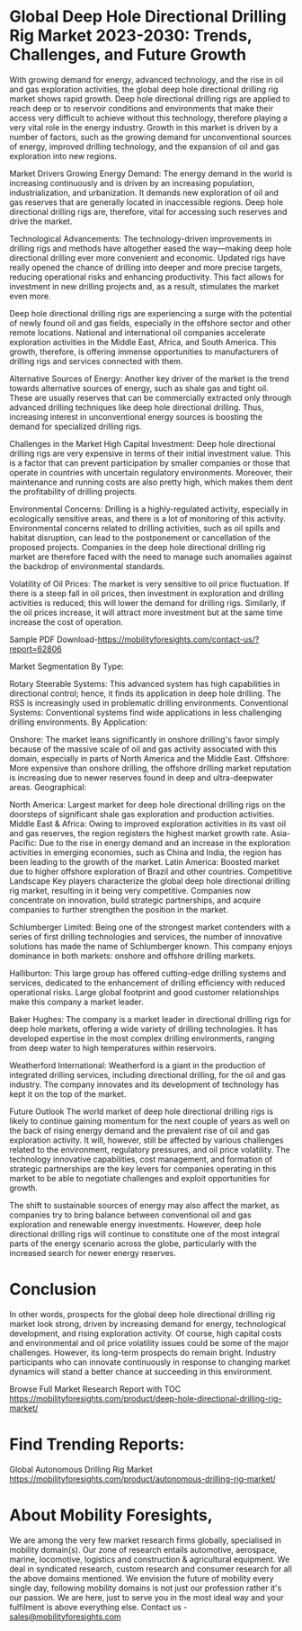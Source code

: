 # Global Deep Hole Directional Drilling Rig Market 2023-2030: Trends, Challenges, and Future Growth
With growing demand for energy, advanced technology, and the rise in oil and gas exploration activities, the global deep hole directional drilling rig market shows rapid growth. Deep hole directional drilling rigs are applied to reach deep or to reservoir conditions and environments that make their access very difficult to achieve without this technology, therefore playing a very vital role in the energy industry. Growth in this market is driven by a number of factors, such as the growing demand for unconventional sources of energy, improved drilling technology, and the expansion of oil and gas exploration into new regions.

Market Drivers
Growing Energy Demand: The energy demand in the world is increasing continuously and is driven by an increasing population, industrialization, and urbanization. It demands new exploration of oil and gas reserves that are generally located in inaccessible regions. Deep hole directional drilling rigs are, therefore, vital for accessing such reserves and drive the market.

Technological Advancements: The technology-driven improvements in drilling rigs and methods have altogether eased the way—making deep hole directional drilling ever more convenient and economic. Updated rigs have really opened the chance of drilling into deeper and more precise targets, reducing operational risks and enhancing productivity. This fact allows for investment in new drilling projects and, as a result, stimulates the market even more.

Deep hole directional drilling rigs are experiencing a surge with the potential of newly found oil and gas fields, especially in the offshore sector and other remote locations. National and international oil companies accelerate exploration activities in the Middle East, Africa, and South America. This growth, therefore, is offering immense opportunities to manufacturers of drilling rigs and services connected with them.

Alternative Sources of Energy: Another key driver of the market is the trend towards alternative sources of energy, such as shale gas and tight oil. These are usually reserves that can be commercially extracted only through advanced drilling techniques like deep hole directional drilling. Thus, increasing interest in unconventional energy sources is boosting the demand for specialized drilling rigs.

Challenges in the Market
High Capital Investment: Deep hole directional drilling rigs are very expensive in terms of their initial investment value. This is a factor that can prevent participation by smaller companies or those that operate in countries with uncertain regulatory environments. Moreover, their maintenance and running costs are also pretty high, which makes them dent the profitability of drilling projects.

Environmental Concerns: Drilling is a highly-regulated activity, especially in ecologically sensitive areas, and there is a lot of monitoring of this activity. Environmental concerns related to drilling activities, such as oil spills and habitat disruption, can lead to the postponement or cancellation of the proposed projects. Companies in the deep hole directional drilling rig market are therefore faced with the need to manage such anomalies against the backdrop of environmental standards.

Volatility of Oil Prices: The market is very sensitive to oil price fluctuation. If there is a steep fall in oil prices, then investment in exploration and drilling activities is reduced; this will lower the demand for drilling rigs. Similarly, if the oil prices increase, it will attract more investment but at the same time increase the cost of operation.

Sample PDF Download-https://mobilityforesights.com/contact-us/?report=62806


Market Segmentation
By Type:

Rotary Steerable Systems: This advanced system has high capabilities in directional control; hence, it finds its application in deep hole drilling. The RSS is increasingly used in problematic drilling environments. Conventional Systems: Conventional systems find wide applications in less challenging drilling environments. By Application:

Onshore: The market leans significantly in onshore drilling's favor simply because of the massive scale of oil and gas activity associated with this domain, especially in parts of North America and the Middle East.
Offshore: More expensive than onshore drilling, the offshore drilling market reputation is increasing due to newer reserves found in deep and ultra-deepwater areas.
Geographical:

North America: Largest market for deep hole directional drilling rigs on the doorsteps of significant shale gas exploration and production activities.
Middle East & Africa: Owing to improved exploration activities in its vast oil and gas reserves, the region registers the highest market growth rate. Asia-Pacific: Due to the rise in energy demand and an increase in the exploration activities in emerging economies, such as China and India, the region has been leading to the growth of the market. Latin America: Boosted market due to higher offshore exploration of Brazil and other countries. Competitive Landscape
Key players characterize the global deep hole directional drilling rig market, resulting in it being very competitive. Companies now concentrate on innovation, build strategic partnerships, and acquire companies to further strengthen the position in the market.

Schlumberger Limited: Being one of the strongest market contenders with a series of first drilling technologies and services, the number of innovative solutions has made the name of Schlumberger known. This company enjoys dominance in both markets: onshore and offshore drilling markets.

Halliburton: This large group has offered cutting-edge drilling systems and services, dedicated to the enhancement of drilling efficiency with reduced operational risks. Large global footprint and good customer relationships make this company a market leader.

Baker Hughes: The company is a market leader in directional drilling rigs for deep hole markets, offering a wide variety of drilling technologies. It has developed expertise in the most complex drilling environments, ranging from deep water to high temperatures within reservoirs.

Weatherford International: Weatherford is a giant in the production of integrated drilling services, including directional drilling, for the oil and gas industry. The company innovates and its development of technology has kept it on the top of the market.

Future Outlook
The world market of deep hole directional drilling rigs is likely to continue gaining momentum for the next couple of years as well on the back of rising energy demand and the prevalent rise of oil and gas exploration activity. It will, however, still be affected by various challenges related to the environment, regulatory pressures, and oil price volatility. The technology innovative capabilities, cost management, and formation of strategic partnerships are the key levers for companies operating in this market to be able to negotiate challenges and exploit opportunities for growth.

The shift to sustainable sources of energy may also affect the market, as companies try to bring balance between conventional oil and gas exploration and renewable energy investments. However, deep hole directional drilling rigs will continue to constitute one of the most integral parts of the energy scenario across the globe, particularly with the increased search for newer energy reserves.

# Conclusion
In other words, prospects for the global deep hole directional drilling rig market look strong, driven by increasing demand for energy, technological development, and rising exploration activity. Of course, high capital costs and environmental and oil price volatility issues could be some of the major challenges. However, its long-term prospects do remain bright. Industry participants who can innovate continuously in response to changing market dynamics will stand a better chance at succeeding in this environment.





Browse Full Market Research Report with TOC
https://mobilityforesights.com/product/deep-hole-directional-drilling-rig-market/





# Find Trending Reports:
Global Autonomous Drilling Rig Market https://mobilityforesights.com/product/autonomous-drilling-rig-market/





# About Mobility Foresights,
We are among the very few market research firms globally, specialised in mobility domain(s). Our zone of research entails automotive, aerospace, marine, locomotive, logistics and construction & agricultural equipment. We deal in syndicated research, custom research and consumer research for all the above domains mentioned.
We envision the future of mobility every single day, following mobility domains is not just our profession rather it's our passion. We are here, just to serve you in the most ideal way and your fulfilment is above everything else. Contact us -  sales@mobilityforesights.com 





